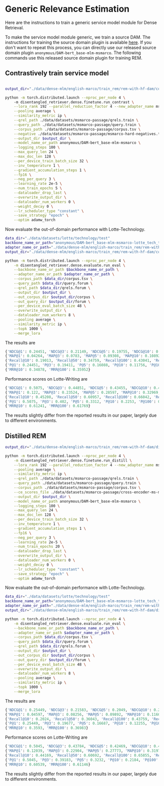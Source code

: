 # Generic Relevance Estimation

Here are the instructions to train a generic service model  module for Dense Retrieval.

To make the service model  module generic, we train a source DAM. The instructions for training the source domain plugin is available [here](../../domain-adapt/english-marco/train_source_dam.md). If you don't want to repeat this process, you can directly use our released source domain plugin `anonymous/DAM-bert_base-mlm-msmarco`. The following commands use this released source domain plugin for training REM.

## Contrastively train service model  

```bash

output_dir="./data/dense-mlm/english-marco/train_rem/rem-with-hf-dam/contrast"

python -m torch.distributed.launch --nproc_per_node 4 \ 
    -m disentangled_retriever.dense.finetune.run_contrast \
    --lora_rank 192 --parallel_reduction_factor 4 --new_adapter_name msmarco \
    --pooling average \
    --similarity_metric ip \
    --qrel_path ./data/datasets/msmarco-passage/qrels.train \
    --query_path ./data/datasets/msmarco-passage/query.train \
    --corpus_path ./data/datasets/msmarco-passage/corpus.tsv \
    --negative ./data/datasets/msmarco-passage/msmarco-hard-negatives.tsv \
    --output_dir $output_dir \
    --model_name_or_path anonymous/DAM-bert_base-mlm-msmarco \
    --logging_steps 100 \
    --max_query_len 24 \
    --max_doc_len 128 \
    --per_device_train_batch_size 32 \
    --inv_temperature 1 \
    --gradient_accumulation_steps 1 \
    --fp16 \
    --neg_per_query 3 \
    --learning_rate 2e-5 \
    --num_train_epochs 5 \
    --dataloader_drop_last \
    --overwrite_output_dir \
    --dataloader_num_workers 0 \
    --weight_decay 0 \
    --lr_scheduler_type "constant" \
    --save_strategy "epoch" \
    --optim adamw_torch

```

Now evaluate the out-of-domain performance with Lotte-Technology.
```bash
data_dir="./data/datasets/lotte/technology/test"
backbone_name_or_path="anonymous/DAM-bert_base-mlm-msmarco-lotte_tech_test"
adapter_name_or_path="./data/dense-mlm/english-marco/train_rem/rem-with-hf-dam/contrast/msmarco"
output_dir="./data/dense-mlm/english-marco/train_rem/rem-with-hf-dam/contrast/evaluate/lotte/technology/test"

python -m torch.distributed.launch --nproc_per_node 4 \
    -m disentangled_retriever.dense.evaluate.run_eval \
    --backbone_name_or_path $backbone_name_or_path \
    --adapter_name_or_path $adapter_name_or_path \
    --corpus_path $data_dir/corpus.tsv \
    --query_path $data_dir/query.forum \
    --qrel_path $data_dir/qrels.forum \
    --output_dir $output_dir \
    --out_corpus_dir $output_dir/corpus \
    --out_query_dir $output_dir/forum \
    --per_device_eval_batch_size 48 \
    --overwrite_output_dir \
    --dataloader_num_workers 8 \
    --pooling average \
    --similarity_metric ip \
    --topk 1000 \
    --merge_lora
```

The results are
```python
{'NDCG@1': 0.24451, 'NDCG@3': 0.21149, 'NDCG@5': 0.19755, 'NDCG@10': 0.19727, 'NDCG@100': 0.27316}
{'MAP@1': 0.04264, 'MAP@3': 0.0783, 'MAP@5': 0.09308, 'MAP@10': 0.10892, 'MAP@100': 0.13237}
{'Recall@10': 0.19013, 'Recall@50': 0.34759, 'Recall@100': 0.43041, 'Recall@200': 0.51139, 'Recall@500': 0.62014, 'Recall@1000': 0.69698}
{'P@1': 0.24451, 'P@3': 0.19411, 'P@5': 0.16088, 'P@10': 0.11756, 'P@100': 0.02876}
{'MRR@10': 0.34878, 'MRR@100': 0.35952}
```
Performance scores on Lotte-Writing are
```python
{'NDCG@1': 0.5075, 'NDCG@3': 0.44851, 'NDCG@5': 0.43455, 'NDCG@10': 0.44481, 'NDCG@100': 0.51248}
{'MAP@1': 0.122, 'MAP@3': 0.23524, 'MAP@5': 0.28597, 'MAP@10': 0.32969, 'MAP@100': 0.36022}
{'Recall@10': 0.45208, 'Recall@50': 0.60957, 'Recall@100': 0.66042, 'Recall@200': 0.70782, 'Recall@500': 0.76716, 'Recall@1000': 0.80584}
{'P@1': 0.5075, 'P@3': 0.402, 'P@5': 0.3312, 'P@10': 0.2253, 'P@100': 0.03567}
{'MRR@10': 0.61241, 'MRR@100': 0.61769}
```
The results slightly differ from the reported results in our paper, largely due to different environments.


## Distilled REM


```bash
output_dir="./data/dense-mlm/english-marco/train_rem/rem-with-hf-dam/distil"

python -m torch.distributed.launch --nproc_per_node 4 \
    -m disentangled_retriever.dense.finetune.run_distill \
    --lora_rank 192 --parallel_reduction_factor 4 --new_adapter_name msmarco \
    --pooling average \
    --similarity_metric ip \
    --qrel_path ./data/datasets/msmarco-passage/qrels.train \
    --query_path ./data/datasets/msmarco-passage/query.train \
    --corpus_path ./data/datasets/msmarco-passage/corpus.tsv \
    --ce_scores_file ./data/datasets/msmarco-passage/cross-encoder-ms-marco-MiniLM-L-6-v2-scores.pkl.gz \
    --output_dir $output_dir \
    --model_name_or_path anonymous/DAM-bert_base-mlm-msmarco \
    --logging_steps 100 \
    --max_query_len 24 \
    --max_doc_len 128 \
    --per_device_train_batch_size 32 \
    --inv_temperature 1 \
    --gradient_accumulation_steps 1 \
    --fp16 \
    --neg_per_query 3 \
    --learning_rate 2e-5 \
    --num_train_epochs 20 \
    --dataloader_drop_last \
    --overwrite_output_dir \
    --dataloader_num_workers 0 \
    --weight_decay 0 \
    --lr_scheduler_type "constant" \
    --save_strategy "epoch" \
    --optim adamw_torch
```


Now evaluate the out-of-domain performance with Lotte-Technology.
```bash
data_dir="./data/datasets/lotte/technology/test"
backbone_name_or_path="anonymous/DAM-bert_base-mlm-msmarco-lotte_tech_test"
adapter_name_or_path="./data/dense-mlm/english-marco/train_rem/rem-with-hf-dam/distil/msmarco"
output_dir="./data/dense-mlm/english-marco/train_rem/rem-with-hf-dam/distil/evaluate/lotte/technology/test"

python -m torch.distributed.launch --nproc_per_node 4 \
    -m disentangled_retriever.dense.evaluate.run_eval \
    --backbone_name_or_path $backbone_name_or_path \
    --adapter_name_or_path $adapter_name_or_path \
    --corpus_path $data_dir/corpus.tsv \
    --query_path $data_dir/query.forum \
    --qrel_path $data_dir/qrels.forum \
    --output_dir $output_dir \
    --out_corpus_dir $output_dir/corpus \
    --out_query_dir $output_dir/forum \
    --per_device_eval_batch_size 48 \
    --overwrite_output_dir \
    --dataloader_num_workers 8 \
    --pooling average \
    --similarity_metric ip \
    --topk 1000 \
    --merge_lora
```

The results are
```python
{'NDCG@1': 0.25449, 'NDCG@3': 0.21583, 'NDCG@5': 0.2049, 'NDCG@10': 0.20679, 'NDCG@100': 0.28285}
{'MAP@1': 0.04597, 'MAP@3': 0.08256, 'MAP@5': 0.09892, 'MAP@10': 0.11601, 'MAP@100': 0.14065}
{'Recall@10': 0.2024, 'Recall@50': 0.36043, 'Recall@100': 0.43759, 'Recall@200': 0.51673, 'Recall@500': 0.62043, 'Recall@1000': 0.69662}
{'P@1': 0.25449, 'P@3': 0.19677, 'P@5': 0.16687, 'P@10': 0.12255, 'P@100': 0.02902}
{'MRR@10': 0.3593, 'MRR@100': 0.36983}
```
Performance scores on Lotte-Writing are
```python
{'NDCG@1': 0.5045, 'NDCG@3': 0.43784, 'NDCG@5': 0.42469, 'NDCG@10': 0.43442, 'NDCG@100': 0.50566}
{'MAP@1': 0.12039, 'MAP@3': 0.22904, 'MAP@5': 0.27773, 'MAP@10': 0.31979, 'MAP@100': 0.3518}
{'Recall@10': 0.44169, 'Recall@50': 0.60692, 'Recall@100': 0.65855, 'Recall@200': 0.69967, 'Recall@500': 0.75116, 'Recall@1000': 0.78384}
{'P@1': 0.5045, 'P@3': 0.39183, 'P@5': 0.3232, 'P@10': 0.2184, 'P@100': 0.03533}
{'MRR@10': 0.60539, 'MRR@100': 0.61146}
```
The results slightly differ from the reported results in our paper, largely due to different environments.
